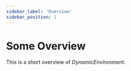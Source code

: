 ```yaml
---
sidebar_label: 'Overview'
sidebar_position: 1
---
```


# Some Overview

This is a short overview of _DynamicEnvironment_.

